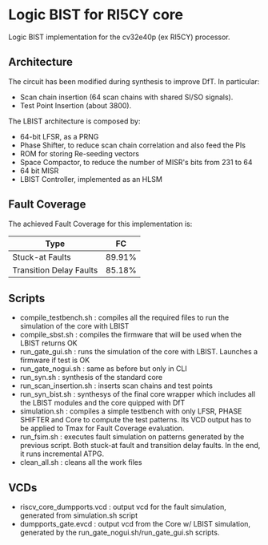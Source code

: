 # Logic BIST for RI5CY core

Logic BIST implementation for the cv32e40p (ex RI5CY) processor.

## Architecture

The circuit has been modified during synthesis to improve DfT. In particular:
- Scan chain insertion (64 scan chains with shared SI/SO signals).
- Test Point Insertion (about 3800).

The LBIST architecture is composed by:
- 64-bit LFSR, as a PRNG
- Phase Shifter, to reduce scan chain correlation and also feed the PIs
- ROM for storing Re-seeding vectors
- Space Compactor, to reduce the number of MISR's bits from 231 to 64
- 64 bit MISR
- LBIST Controller, implemented as an HLSM 
## Fault Coverage

The achieved Fault Coverage for this implementation is:

| Type                  | FC     |
|-----------------------|--------|
|Stuck-at Faults        | 89.91% |
|Transition Delay Faults| 85.18% |
## Scripts
- compile_testbench.sh : compiles all the required files to run the simulation of the core with LBIST
- compile_sbst.sh : compiles the firmware that will be used when the LBIST returns OK
- run_gate_gui.sh : runs the simulation of the core with LBIST. Launches a firmware if test is OK
- run_gate_nogui.sh : same as before but only in CLI
- run_syn.sh : synthesis of the standard core
- run_scan_insertion.sh : inserts scan chains and test points
- run_syn_bist.sh : synthesys of the final core wrapper which includes all the LBIST modules and the core quipped with DfT
- simulation.sh : compiles a simple testbench with only LFSR, PHASE SHIFTER and Core to compute the test patterns. Its VCD output has to be applied to Tmax for Fault Coverage evaluation.
- run_fsim.sh : executes fault simulation on patterns generated by the previous script. Both stuck-at fault and transition delay faults. In the end, it runs incremental ATPG.
- clean_all.sh : cleans all the work files

## VCDs
- riscv_core_dumpports.vcd : output vcd for the fault simulation, generated from simulation.sh script
- dumpports_gate.evcd : output vcd from the Core w/ LBIST simulation, generated by the run_gate_nogui.sh/run_gate_gui.sh scripts.
